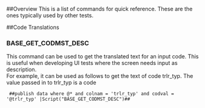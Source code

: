##Overview
This is a list of commands for quick reference.  These are the ones typically used by other tests.

##Code Translations
### BASE_GET_CODMST_DESC
This command can be used to get the translated text for an input code.  This is useful when developing UI tests where the screen needs input as description.  
For example, it can be used as follows to get the text of code trlr_typ.  The value passed in to trlr_typ is a code
````
 ##publish data where @* and colnam = 'trlr_typ' and codval = '@trlr_typ' |Script("BASE_GET_CODMST_DESC")##
````
